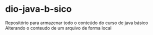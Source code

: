 # dio-java-b-sico
Repositório para armazenar todo o conteúdo do curso de java básico
Alterando o conteudo de um arquivo de forma local